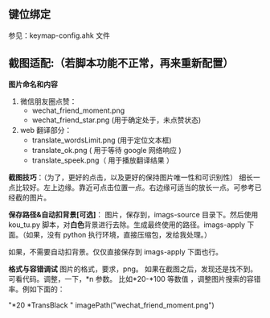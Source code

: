 ## 键位绑定

参见：keymap-config.ahk 文件

## 截图适配:（若脚本功能不正常，再来重新配置）

**图片命名和内容**

1. 微信朋友圈点赞：
   - wechat_friend_moment.png
   - wechat_friend_star.png (用于确定处于，未点赞状态)
2. web 翻译部分：
   - translate_wordsLimit.png (用于定位文本框)
   - translate_ok.png ( 用于等待 google 网络响应 )
   - translate_speek.png（ 用于播放翻译结果 ）

**截图技巧**：（为了，更好的点击，以及更好的保持图片唯一性和可识别性）
细长一点比较好。左上边缘。靠近可点击位置一点。右边缘可适当的放长一点。可参考已经截的图片。

**保存路径&自动扣背景[可选]**：
图片，保存到，imags-source 目录下。然后使用 kou_tu.py 脚本，对**白色**背景进行去除。生成最终使用的路径。imags-apply 下面。（如果，没有 python 执行环境，直接压缩包，发给我处理。）

如果，不需要自动扣背景。仅仅直接保存到 imags-apply 下面也行。

**格式与容错调试**
图片的格式，要求，png。
如果在截图之后，发现还是找不到。可看代码。调整，一下，\*n 参数。 比如\*20-\*100 等数值 ，调整图片搜索的容错率。例如下面的：

"*20 *TransBlack " imagePath("wechat_friend_moment.png")
